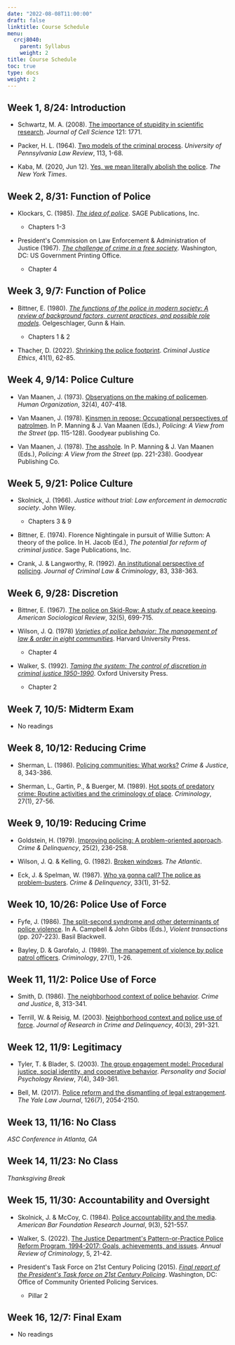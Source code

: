 ```yaml
---
date: "2022-08-08T11:00:00"
draft: false
linktitle: Course Schedule
menu:
  crcj8040:
    parent: Syllabus
    weight: 2
title: Course Schedule
toc: true
type: docs
weight: 2
---
```


## Week 1, 8/24: Introduction

* Schwartz, M. A. (2008). [The importance of stupidity in scientific research](https://jcs.biologists.org/content/joces/121/11/1771.full.pdf). *Journal of Cell Science* 121: 1771.

* Packer, H. L. (1964). [Two models of the criminal process](https://heinonline.org/HOL/P?h=hein.journals/pnlr113&i=21). *University of Pennsylvania Law Review*, 113, 1-68. 

* Kaba, M. (2020, Jun 12). [Yes, we mean literally abolish the police](https://www.nytimes.com/2020/06/12/opinion/sunday/floyd-abolish-defund-police.html). *The New York Times*.

## Week 2, 8/31: Function of Police

* Klockars, C. (1985). [*The idea of police*](https://www.ojp.gov/ncjrs/virtual-library/abstracts/idea-police). SAGE Publications, Inc.

  + Chapters 1-3
  
* President's Commission on Law Enforcement & Administration of Justice (1967). [*The challenge of crime in a free society*](https://www.ojp.gov/pdffiles1/Digitization/42NCJRS.pdf). Washington, DC: US Government Printing Office.

  + Chapter 4

## Week 3, 9/7: Function of Police

* Bittner, E. (1980). [*The functions of the police in modern society: A review of background factors, current practices, and possible role models*](https://www.ojp.gov/pdffiles1/Digitization/147822NCJRS.pdf). Oelgeschlager, Gunn & Hain.

  + Chapters 1 & 2

* Thacher, D. (2022). [Shrinking the police footprint](https://doi.org/10.1080/0731129X.2022.2062546). *Criminal Justice Ethics*, 41(1), 62-85.

## Week 4, 9/14: Police Culture

* Van Maanen, J. (1973). [Observations on the making of policemen](https://www.jstor.org/stable/44127631). *Human Organization*, 32(4), 407-418.

* Van Maanen, J. (1978). [Kinsmen in repose: Occupational perspectives of patrolmen](https://www.ojp.gov/ncjrs/virtual-library/abstracts/kinsmen-repose-occupational-perspectives-patrolmen-police-and). In P. Manning & J. Van Maanen (Eds.), *Policing: A View from the Street* (pp. 115-128). Goodyear publishing Co. 

* Van Maanen, J. (1978). [The asshole](http://ww.jthomasniu.org/class/377a/Readings/vanmaanen-1978.pdf). In P. Manning & J. Van Maanen (Eds.), *Policing: A View from the Street* (pp. 221-238). Goodyear Publishing Co.

## Week 5, 9/21: Police Culture

* Skolnick, J. (1966). *Justice without trial: Law enforcement in democratic society*. John Wiley.

  + Chapters 3 & 9

* Bittner, E. (1974). Florence Nightingale in pursuit of Willie Sutton: A theory of the police. In H. Jacob (Ed.), *The potential for reform of criminal justice*. Sage Publications, Inc.
  
* Crank, J. & Langworthy, R. (1992). [An institutional perspective of policing](https://heinonline.org/HOL/P?h=hein.journals/jclc83&i=348). *Journal of Criminal Law & Criminology*, 83, 338-363.

## Week 6, 9/28: Discretion

* Bittner, E. (1967). [The police on Skid-Row: A study of peace keeping](http://www.jstor.org/stable/2092019). *American Sociological Review*, 32(5), 699-715.

* Wilson, J. Q. (1978) [*Varieties of police behavior: The management of law & order in eight communities*](https://www.ojp.gov/ncjrs/virtual-library/abstracts/varieties-police-behavior-management-law-and-order-eight). Harvard University Press.

  + Chapter 4

* Walker, S. (1992). [*Taming the system: The control of discretion in criminal justice 1950-1990*](https://www.ojp.gov/ncjrs/virtual-library/abstracts/taming-system-control-discretion-criminal-justice-1950-1990). Oxford University Press. 

  + Chapter 2

## Week 7, 10/5: Midterm Exam

* No readings

## Week 8, 10/12: Reducing Crime

* Sherman, L. (1986). [Policing communities: What works?](https://www.journals.uchicago.edu/doi/epdf/10.1086/449127) *Crime & Justice*, 8, 343-386.

* Sherman, L., Gartin, P., & Buerger, M. (1989). [Hot spots of predatory crime: Routine activities and the criminology of place](https://doi.org/10.1111/j.1745-9125.1989.tb00862.x). *Criminology*, 27(1), 27-56.

## Week 9, 10/19: Reducing Crime

* Goldstein, H. (1979). [Improving policing: A problem-oriented approach](https://doi.org/10.1177%2F001112877902500207). *Crime & Delinquency*, 25(2), 236-258.

* Wilson, J. Q. & Kelling, G. (1982). [Broken windows](https://www.theatlantic.com/magazine/archive/1982/03/broken-windows/304465/). *The Atlantic*. 

* Eck, J. & Spelman, W. (1987). [Who ya gonna call? The police as problem-busters](https://doi.org/10.1177%2F0011128787033001003). *Crime & Delinquency*, 33(1), 31-52.

## Week 10, 10/26: Police Use of Force

* Fyfe, J. (1986). [The split-second syndrome and other determinants of police violence](https://img1.wsimg.com/blobby/go/f3f11b75-143e-4007-a4ef-d815ec0cbd12/downloads/Fyfe%201986%20-%20The%20Split-Second%20Syndrome%20%20-%20Brand.pdf). In A. Campbell & John Gibbs (Eds.), *Violent transactions* (pp. 207-223). Basil Blackwell. 

* Bayley, D. & Garofalo, J. (1989). [The management of violence by police patrol officers](https://doi.org/10.1111/j.1745-9125.1989.tb00861.x). *Criminology*, 27(1), 1-26.

## Week 11, 11/2: Police Use of Force

* Smith, D. (1986). [The neighborhood context of police behavior](https://www.journals.uchicago.edu/doi/epdf/10.1086/449126). *Crime and Justice*, 8, 313-341.

* Terrill, W. & Reisig, M. (2003). [Neighborhood context and police use of force](https://doi.org/10.1177%2F0022427803253800). *Journal of Research in Crime and Delinquency*, 40(3), 291-321.

## Week 12, 11/9: Legitimacy

* Tyler, T. & Blader, S. (2003). [The group engagement model: Procedural justice, social identity, and cooperative behavior](https://doi.org/10.1207%2FS15327957PSPR0704_07). *Personality and Social Psychology Review*, 7(4), 349-361.

* Bell, M. (2017). [Police reform and the dismantling of legal estrangement](https://www.jstor.org/stable/45222555). *The Yale Law Journal*, 126(7), 2054-2150.

## Week 13, 11/16: No Class

*ASC Conference in Atlanta, GA*

## Week 14, 11/23: No Class

*Thanksgiving Break*

## Week 15, 11/30: Accountability and Oversight

* Skolnick, J. & McCoy, C. (1984). [Police accountability and the media](https://www.jstor.org/stable/pdf/828317.pdf). *American Bar Foundation Research Journal*, 9(3), 521-557.

* Walker, S. (2022). [The Justice Department's Pattern-or-Practice Police Reform Program, 1994-2017: Goals, achievements, and issues](https://www.annualreviews.org/doi/full/10.1146/annurev-criminol-030920-102432). *Annual Review of Criminology*, 5, 21-42.

* President's Task Force on 21st Century Policing (2015). [*Final report of the President's Task force on 21st Century Policing*](https://cops.usdoj.gov/pdf/taskforce/taskforce_finalreport.pdf). Washington, DC: Office of Community Oriented Policing Services.

  + Pillar 2

## Week 16, 12/7: Final Exam

* No readings
